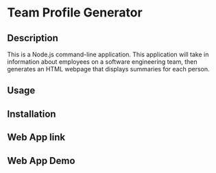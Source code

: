 # Team Profile Generator

## Description
This is a Node.js command-line application. This application will take in information about employees on a software engineering team, then generates an HTML webpage that displays summaries for each person. 

## Usage


## Installation


## Web App link


## Web App Demo

